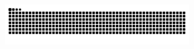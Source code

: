 ![Snake animation](https://raw.githubusercontent.com/DarshanAjudiya7/DarshanAjudiya7/output/github-contribution-grid-snake.svg)
